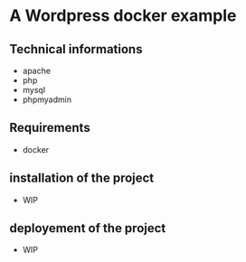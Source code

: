 # A Wordpress docker example 

## Technical informations
- apache
- php
- mysql
- phpmyadmin

## Requirements
- docker

## installation of the project
- WIP

## deployement of the project
- WIP
